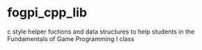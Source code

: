 # fogpi_cpp_lib
c style helper fuctions and data structures to help students in the Fundamentals of Game Programming I class
